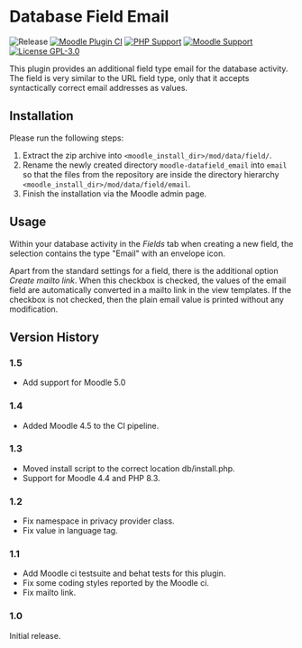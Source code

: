 # Database Field Email

![Release](https://img.shields.io/badge/Release-1.5-blue.svg)
[![Moodle Plugin CI](https://github.com/srobotta/moodle-datafield_email/actions/workflows/moodle-plugin-ci.yml/badge.svg)](https://github.com/srobotta/moodle-datafield_email/actions/workflows/moodle-plugin-ci.yml)
[![PHP Support](https://img.shields.io/badge/php-7.4--8.4-blue)](https://github.com/srobotta/moodle-datafield_email/action)
[![Moodle Support](https://img.shields.io/badge/Moodle-4.1--5.0-orange)](https://github.com/srobotta/moodle-datafield_email/actions)
[![License GPL-3.0](https://img.shields.io/github/license/srobotta/moodle-datafield_email?color=lightgrey)](https://github.com/srobotta/moodle-datafield_email/blob/main/LICENSE)

This plugin provides an additional field type email for the database activity.
The field is very similar to the URL field type, only that it accepts
syntactically correct email addresses as values.

## Installation

Please run the following steps:
1. Extract the zip archive into 
`<moodle_install_dir>/mod/data/field/`. 
1. Rename the newly created directory `moodle-datafield_email` into `email`
so that the files from the repository are inside the directory hierarchy
`<moodle_install_dir>/mod/data/field/email`.
1. Finish the installation via the Moodle admin page.

## Usage

Within your database activity in the *Fields* tab when creating a new
field, the selection contains the type "Email" with an envelope
icon.

Apart from the standard settings for a field, there is the additional
option *Create mailto link*. When this checkbox is checked, the
values of the email field are automatically converted in a mailto
link in the view templates. If the checkbox is not checked, then
the plain email value is printed without any modification.

## Version History

### 1.5

- Add support for Moodle 5.0

### 1.4

- Added Moodle 4.5 to the CI pipeline.

### 1.3

- Moved install script to the correct location db/install.php.
- Support for Moodle 4.4 and PHP 8.3.

### 1.2

- Fix namespace in privacy provider class.
- Fix value in language tag.

### 1.1

- Add Moodle ci testsuite and behat tests for this plugin.
- Fix some coding styles reported by the Moodle ci.
- Fix mailto link.

### 1.0

Initial release.
